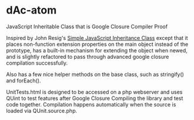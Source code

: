 # dAc-atom
JavaScript Inheritable Class that is Google Closure Compiler Proof

Inspired by John Resig's [Simple JavaScript Inheritance Class](http://ejohn.org/blog/simple-javascript-inheritance/) except that it places non-function extension properties on the main object instead of the prototype, has a built-in mechanism for extending the object when newed, and is slightly refactored to pass through advanced google closure compilation successfully.

Also has a few nice helper methods on the base class, such as stringify() and forEach().

UnitTests.html is designed to be accessed on a php webserver and uses QUint to test features after Google Closure Compiling the library and test code together. Compilation happens automatically when the source is loaded via QUnit.source.php.
